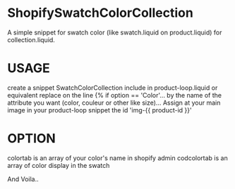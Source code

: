 # ShopifySwatchColorCollection
A simple snippet for swatch color (like swatch.liquid on product.liquid) for collection.liquid.

# USAGE
create a snippet SwatchColorCollection
include in product-loop.liquid or equivalent
replace on the line {% if option == 'Color'... by the name of the attribute you want (color, couleur or other like size)...
Assign at your main image in your product-loop snippet the id 'img-{{ product-id }}'

# OPTION
colortab is an array of your color's name in shopify admin
codcolortab is an array of color display in the swatch

And Voila..
